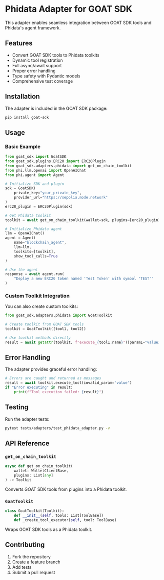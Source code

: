 # Phidata Adapter for GOAT SDK

This adapter enables seamless integration between GOAT SDK tools and Phidata's agent framework.

## Features

- Convert GOAT SDK tools to Phidata toolkits
- Dynamic tool registration
- Full async/await support
- Proper error handling
- Type safety with Pydantic models
- Comprehensive test coverage

## Installation

The adapter is included in the GOAT SDK package:

```bash
pip install goat-sdk
```

## Usage

### Basic Example

```python
from goat_sdk import GoatSDK
from goat_sdk.plugins.ERC20 import ERC20Plugin
from goat_sdk.adapters.phidata import get_on_chain_toolkit
from phi.llm.openai import OpenAIChat
from phi.agent import Agent

# Initialize SDK and plugin
sdk = GoatSDK(
    private_key="your_private_key",
    provider_url="https://sepolia.mode.network"
)
erc20_plugin = ERC20Plugin(sdk)

# Get Phidata toolkit
toolkit = await get_on_chain_toolkit(wallet=sdk, plugins=[erc20_plugin])

# Initialize Phidata agent
llm = OpenAIChat()
agent = Agent(
    name="blockchain_agent",
    llm=llm,
    toolkits=[toolkit],
    show_tool_calls=True
)

# Use the agent
response = await agent.run(
    "Deploy a new ERC20 token named 'Test Token' with symbol 'TEST'"
)
```

### Custom Toolkit Integration

You can also create custom toolkits:

```python
from goat_sdk.adapters.phidata import GoatToolkit

# Create toolkit from GOAT SDK tools
toolkit = GoatToolkit([tool1, tool2])

# Use toolkit methods directly
result = await getattr(toolkit, f"execute_{tool1.name}")(param1="value1")
```

## Error Handling

The adapter provides graceful error handling:

```python
# Errors are caught and returned as messages
result = await toolkit.execute_tool(invalid_param="value")
if "Error executing" in result:
    print(f"Tool execution failed: {result}")
```

## Testing

Run the adapter tests:

```bash
pytest tests/adapters/test_phidata_adapter.py -v
```

## API Reference

### `get_on_chain_toolkit`

```python
async def get_on_chain_toolkit(
    wallet: WalletClientBase,
    plugins: List[any]
) -> Toolkit
```

Converts GOAT SDK tools from plugins into a Phidata toolkit.

### `GoatToolkit`

```python
class GoatToolkit(Toolkit):
    def __init__(self, tools: List[ToolBase])
    def _create_tool_executor(self, tool: ToolBase)
```

Wraps GOAT SDK tools as a Phidata toolkit.

## Contributing

1. Fork the repository
2. Create a feature branch
3. Add tests
4. Submit a pull request
